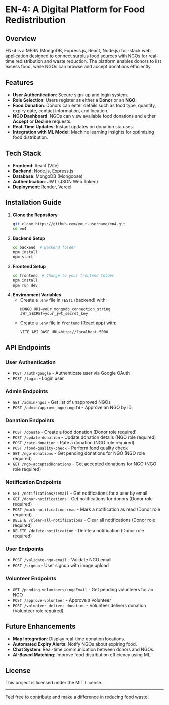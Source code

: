 # EN-4: A Digital Platform for Food Redistribution

## Overview

EN-4 is a MERN (MongoDB, Express.js, React, Node.js) full-stack web application designed to connect surplus food sources with NGOs for real-time redistribution and waste reduction. The platform enables donors to list excess food, while NGOs can browse and accept donations efficiently.

## Features

- **User Authentication**: Secure sign-up and login system.
- **Role Selection**: Users register as either a **Donor** or an **NGO**.
- **Food Donation**: Donors can enter details such as food type, quantity, expiry date, contact information, and location.
- **NGO Dashboard**: NGOs can view available food donations and either **Accept** or **Decline** requests.
- **Real-Time Updates**: Instant updates on donation statuses.
- **Integration with ML Model**: Machine learning insights for optimizing food distribution.

## Tech Stack

- **Frontend**: React (Vite)
- **Backend**: Node.js, Express.js
- **Database**: MongoDB (Mongoose)
- **Authentication**: JWT (JSON Web Token)
- **Deployment**: Render, Vercel

## Installation Guide

1. **Clone the Repository**
   ```bash
   git clone https://github.com/your-username/en4.git
   cd en4
   ```
2. **Backend Setup**
   ```bash
   cd backend  # Backend folder
   npm install
   npm start
   ```
3. **Frontend Setup**
   ```bash
   cd frontend  # Change to your frontend folder
   npm install
   npm run dev
   ```
4. **Environment Variables**
   - Create a `.env` file in `TEST1` (backend) with:
     ```env
     MONGO_URI=your_mongodb_connection_string
     JWT_SECRET=your_jwt_secret_key
     ```
   - Create a `.env` file in `frontend` (React app) with:
     ```env
     VITE_API_BASE_URL=http://localhost:5000
     ```

## API Endpoints

### User Authentication
- `POST /auth/google` - Authenticate user via Google OAuth
- `POST /login` - Login user

### Admin Endpoints
- `GET /admin/ngos` - Get list of unapproved NGOs
- `POST /admin/approve-ngo/:ngoId` - Approve an NGO by ID

### Donation Endpoints
- `POST /donate` - Create a food donation (Donor role required)
- `POST /update-donation` - Update donation details (NGO role required)
- `POST /rate-donation` - Rate a donation (NGO role required)
- `POST /food-quality-check` - Perform food quality check
- `GET /ngo-donations` - Get pending donations for NGO (NGO role required)
- `GET /ngo-acceptedDonations` - Get accepted donations for NGO (NGO role required)

### Notification Endpoints
- `GET /notifications/:email` - Get notifications for a user by email
- `GET /donor-notifications` - Get notifications for donors (Donor role required)
- `POST /mark-notification-read` - Mark a notification as read (Donor role required)
- `DELETE /clear-all-notifications` - Clear all notifications (Donor role required)
- `DELETE /delete-notification` - Delete a notification (Donor role required)

### User Endpoints
- `POST /validate-ngo-email` - Validate NGO email
- `POST /signup` - User signup with image upload

### Volunteer Endpoints
- `GET /pending-volunteers/:ngoEmail` - Get pending volunteers for an NGO
- `POST /approve-volunteer` - Approve a volunteer
- `POST /volunteer-deliver-donation` - Volunteer delivers donation (Volunteer role required)

## Future Enhancements

- **Map Integration**: Display real-time donation locations.
- **Automated Expiry Alerts**: Notify NGOs about expiring food.
- **Chat System**: Real-time communication between donors and NGOs.
- **AI-Based Matching**: Improve food distribution efficiency using ML.

## License

This project is licensed under the MIT License.

---

Feel free to contribute and make a difference in reducing food waste!


